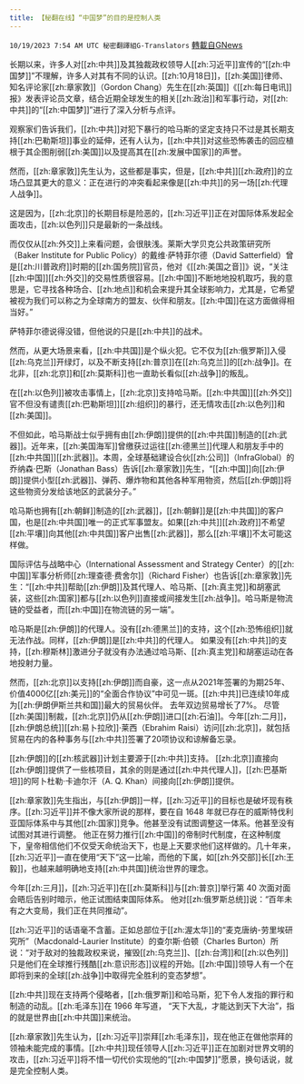 ```yaml
---
title: 【秘翻在线】“中国梦”的目的是控制人类
---
```

`10/19/2023 7:54 AM UTC 秘密翻譯組G-Translators` [轉載自GNews](https://gnews.org/articles/1853777)

长期以来，许多人对[[zh:中共]]及其独裁政权领导人[[zh:习近平]]宣传的“[[zh:中国梦]]”不理解，许多人对其有不同的认识。[[zh:10月18日]]，[[zh:美国]]律师、知名评论家[[zh:章家敦]]（Gordon Chang）先生在[[zh:英国]]《[[zh:每日电讯]]报》发表评论员文章，结合近期全球发生的相关[[zh:政治]]和军事行动，对[[zh:中共]]的“[[zh:中国梦]]”进行了深入分析与点评。

观察家们告诉我们，[[zh:中共]]对犯下暴行的哈马斯的坚定支持只不过是其长期支持[[zh:巴勒斯坦]]事业的延伸，还有人认为，[[zh:中共]]对这些恐怖袭击的回应植根于其企图削弱[[zh:美国]]以及提高其在[[zh:发展中国家]]的声誉。

然而，[[zh:章家敦]]先生认为，这些都是事实，但是，[[zh:中共]][[zh:政府]]的立场凸显其更大的意义：正在进行的冲突看起来像是[[zh:中共]]的另一场[[zh:代理人战争]]。

这是因为，[[zh:北京]]的长期目标是险恶的，[[zh:习近平]]正在对国际体系发起全面攻击，[[zh:以色列]]只是最新的一条战线。

而仅仅从[[zh:外交]]上来看问题，会很肤浅。莱斯大学贝克公共政策研究所（Baker Institute for Public Policy）的戴维·萨特菲尔德（David Satterfield）曾是[[zh:川普政府]]时期的[[zh:国务院]]官员，他对《[[zh:美国之音]]》说，“关注[[zh:中国]][[zh:外交]]的交易性质很容易。[[zh:中国]]不断地地投机取巧，我的意思是，它寻找各种场合、[[zh:地点]]和机会来提升其全球影响力，尤其是，它希望被视为我们可以称之为全球南方的盟友、伙伴和朋友。[[zh:中国]]在这方面做得相当好。”

萨特菲尔德说得没错，但他说的只是[[zh:中共]]的战术。

然而，从更大场景来看，[[zh:中共国]]是个纵火犯。它不仅为[[zh:俄罗斯]]入侵[[zh:乌克兰]]开绿灯，以及不断支持[[zh:普京]]在[[zh:乌克兰]]的[[zh:战争]]。在北非，[[zh:北京]]和[[zh:莫斯科]]也一直助长看似[[zh:战争]]的叛乱。

在[[zh:以色列]]被攻击事情上，[[zh:北京]]支持哈马斯。[[zh:中共国]][[zh:外交]]官不但没有谴责[[zh:巴勒斯坦]][[zh:组织]]的暴行，还无情攻击[[zh:以色列]]和[[zh:美国]]。

不但如此，哈马斯战士似乎拥有由[[zh:伊朗]]提供的[[zh:中共国]]制造的[[zh:武器]]。近年来，[[zh:美国海军]]曾缴获过运往[[zh:德黑兰]]代理人和朋友手中的[[zh:中共国]][[zh:武器]]。本周，全球基础建设合伙[[zh:公司]]（InfraGlobal）的乔纳森·巴斯（Jonathan Bass）告诉[[zh:章家敦]]先生，“[[zh:中国]]向[[zh:伊朗]]提供小型[[zh:武器]]、弹药、爆炸物和其他各种军用物资，然后[[zh:伊朗]]将这些物资分发给该地区的武装分子。”

哈马斯也拥有[[zh:朝鲜]]制造的[[zh:武器]]，[[zh:朝鲜]]是[[zh:中共国]]的客户国，也是[[zh:中共国]]唯一的正式军事盟友。如果[[zh:中共]][[zh:政府]]不希望[[zh:平壤]]向其他[[zh:中共国]]客户出售[[zh:武器]]，那么[[zh:平壤]]不太可能这样做。

国际评估与战略中心（International Assessment and Strategy Center）的[[zh:中国]]军事分析师[[zh:理查德·费舍尔]]（Richard Fisher）也告诉[[zh:章家敦]]先生：“[[zh:中共]]帮助[[zh:伊朗]]及其代理人、哈马斯、[[zh:真主党]]和胡塞武装，这些[[zh:国家]]都与[[zh:以色列]]直接或间接发生[[zh:战争]]。哈马斯是物流链的受益者，而[[zh:中国]]在物流链的另一端”。

哈马斯是[[zh:伊朗]]的代理人。没有[[zh:德黑兰]]的支持，这个[[zh:恐怖组织]]就无法作战。同样，[[zh:伊朗]]是[[zh:中共]]的代理人。 如果没有[[zh:中共]]的支持，[[zh:穆斯林]]激进分子就没有办法通过哈马斯、[[zh:真主党]]和胡塞运动在各地投射力量。

然而，[[zh:北京]]以支持[[zh:伊朗]]而自豪，这一点从2021年签署的为期25年、价值4000亿[[zh:美元]]的“全面合作协议”中可见一斑。[[zh:中共]]已连续10年成为[[zh:伊朗伊斯兰共和国]]最大的贸易伙伴。 去年双边贸易增长了7%。 尽管[[zh:美国]]制裁，[[zh:北京]]仍从[[zh:伊朗]]进口[[zh:石油]]。今年[[zh:二月]]，[[zh:伊朗总统]][[zh:易卜拉欣]]·莱西（Ebrahim Raisi）访问[[zh:北京]]，就包括贸易在内的各种事务与[[zh:中共]]签署了20项协议和谅解备忘录。

[[zh:伊朗]]的[[zh:核武器]]计划主要源于[[zh:中共]]支持。 [[zh:北京]]直接向[[zh:伊朗]]提供了一些核项目，其余的则是通过[[zh:中共代理人]]，[[zh:巴基斯坦]]的阿卜杜勒·卡迪尔汗（A. Q. Khan）间接向[[zh:伊朗]]提供。

[[zh:章家敦]]先生指出，与[[zh:伊朗]]一样，[[zh:习近平]]的目标也是破坏现有秩序。[[zh:习近平]]并不像大家所说的那样，要在自 1648 年就已存在的威斯特伐利亚国际体系中与其他[[zh:国家]]竞争。他甚至没有试图调整这一体系。他甚至没有试图对其进行调整。 他正在努力推行[[zh:中国]]的帝制时代制度，在这种制度下，皇帝相信他们不仅受天命统治天下，也是上天要求他们这样做的。几十年来，[[zh:习近平]]一直在使用“天下”这一比喻，而他的下属，如[[zh:外交部]]长[[zh:王毅]]，也越来越明确地支持[[zh:中共国]]统治世界的理念。

今年[[zh:三月]]，[[zh:习近平]]在[[zh:莫斯科]]与[[zh:普京]]举行第 40 次面对面会晤后告别时暗示，他正试图结束国际体系。 他对[[zh:俄罗斯总统]]说：“百年未有之大变局，我们正在共同推动”。

[[zh:习近平]]的话语毫不含蓄。正如总部位于[[zh:渥太华]]的“麦克唐纳\-劳里埃研究所”（Macdonald-Laurier Institute）的查尔斯·伯顿（Charles Burton）所说：“对于敌对的独裁政权来说，摧毁[[zh:乌克兰]]、[[zh:台湾]]和[[zh:以色列]]只是他们在全球推行残酷[[zh:意识形态]]议程的开始。[[zh:中国]]领导人有一个在即将到来的全球[[zh:战争]]中取得完全胜利的变态梦想”。

[[zh:中共]]现在支持两个侵略者，[[zh:俄罗斯]]和哈马斯，犯下令人发指的罪行和制造的动乱。[[zh:毛泽东]]在 1966 年写道，  “天下大乱，才能达到天下大治”，指的就是世界由[[zh:中共国]]来统治。

[[zh:章家敦]]先生认为，[[zh:习近平]]崇拜[[zh:毛泽东]]，现在他正在做他崇拜的领袖未能完成的事情。[[zh:中共]]现任领导人[[zh:习近平]]正在加剧对世界文明的攻击，[[zh:习近平]]将不惜一切代价实现他的“[[zh:中国梦]]”愿景，换句话说，就是完全控制人类。
